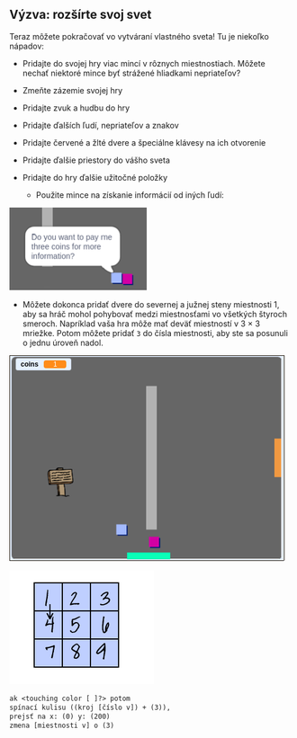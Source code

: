 ## Výzva: rozšírte svoj svet

Teraz môžete pokračovať vo vytváraní vlastného sveta! Tu je niekoľko nápadov:

+ Pridajte do svojej hry viac mincí v rôznych miestnostiach. Môžete nechať niektoré mince byť strážené hliadkami nepriateľov?
+ Zmeňte zázemie svojej hry
+ Pridajte zvuk a hudbu do hry
+ Pridajte ďalších ľudí, nepriateľov a znakov
+ Pridajte červené a žlté dvere a špeciálne klávesy na ich otvorenie
+ Pridajte ďalšie priestory do vášho sveta
+ Pridajte do hry ďalšie užitočné položky
    
    + Použite mince na získanie informácií od iných ľudí:

![snímka obrazovky](images/world-bribe.png)

+ Môžete dokonca pridať dvere do severnej a južnej steny miestnosti 1, aby sa hráč mohol pohybovať medzi miestnosťami vo všetkých štyroch smeroch. Napríklad vaša hra môže mať deväť miestností v 3 × 3 mriežke. Potom môžete pridať `3` do čísla miestnosti, aby ste sa posunuli o jednu úroveň nadol.

![snímka obrazovky](images/north-south-rooms.png)

![screenshot](images/number-grid.png)

```blocks3
ak <touching color [ ]?> potom
spínací kulisu ((kroj [číslo v]) + (3)),
prejsť na x: (0) y: (200)
zmena [miestnosti v] o (3)
```